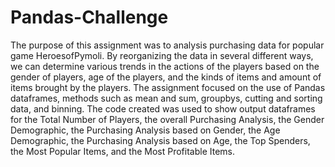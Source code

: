 # Pandas-Challenge

The purpose of this assignment was to analysis purchasing data for popular game HeroesofPymoli.  By reorganizing the data in several different ways, we can determine various trends in the actions of the players based on the gender of players, age of the players, and the kinds of items and amount of items brought by the players.  The assignment focused on the use of Pandas dataframes, methods such as mean and sum, groupbys, cutting and sorting data, and binning.  The code created was used to show output dataframes for the Total Number of Players, the overall Purchasing Analysis, the Gender Demographic, the Purchasing Analysis based on Gender, the Age Demographic, the Purchasing Analysis based on Age, the Top Spenders, the Most Popular Items, and the Most Profitable Items.

